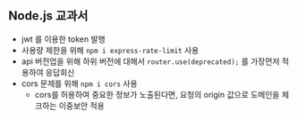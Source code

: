 ## Node.js 교과서

* jwt 를 이용한 token 발행
* 사용량 제한을 위해 `npm i express-rate-limit` 사용
* api 버전업을 위해 하위 버전에 대해서 `router.use(deprecated);` 를 가장먼저 적용하여 응답회신
* cors 문제를 위해 `npm i cors` 사용
  * cors를 허용하여 중요한 정보가 노출된다면, 요청의 origin 값으로 도메인을 체크하는 이중보안 적용
    

